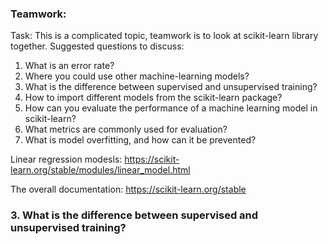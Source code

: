 ### Teamwork:
Task: This is a complicated topic, teamwork is to look at scikit-learn library together. Suggested questions to discuss:
1. What is an error rate?
2. Where you could use other machine-learning models?
3. What is the difference between supervised and unsupervised training?
4. How to import different models from the scikit-learn package?
5. How can you evaluate the performance of a machine learning model in scikit-learn?
6. What metrics are commonly used for evaluation?
7. What is model overfitting, and how can it be prevented?

Linear regression modesls: https://scikit-learn.org/stable/modules/linear_model.html

The overall documentation: https://scikit-learn.org/stable







### 3. What is the difference between supervised and unsupervised training?
